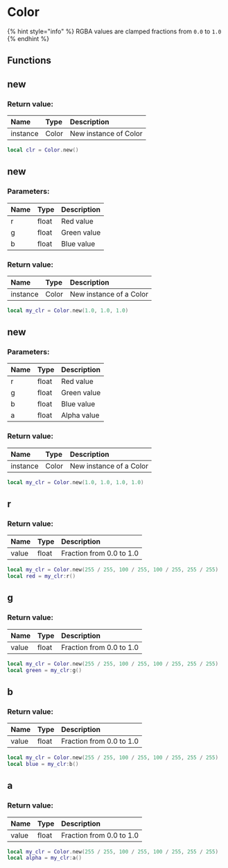 # Color

{% hint style="info" %}
RGBA values are clamped fractions from `0.0` to `1.0`
{% endhint %}

## Functions

## new

### Return value:

| Name | Type | Description |
| :--- | :--- | :--- |
| instance | Color | New instance of Color |

```lua
local clr = Color.new()
```

## new

### Parameters:

| Name | Type | Description |
| :--- | :--- | :--- |
| r | float | Red value |
| g | float | Green value |
| b | float | Blue value |

### Return value:

| Name | Type | Description |
| :--- | :--- | :--- |
| instance | Color | New instance of a Color |

```lua
local my_clr = Color.new(1.0, 1.0, 1.0)
```

## new

### Parameters:

| Name | Type | Description |
| :--- | :--- | :--- |
| r | float | Red value |
| g | float | Green value |
| b | float | Blue value |
| a | float | Alpha value |

### Return value:

| Name | Type | Description |
| :--- | :--- | :--- |
| instance | Color | New instance of a Color |

```lua
local my_clr = Color.new(1.0, 1.0, 1.0, 1.0)
```

## r

### Return value:

| Name | Type | Description |
| :--- | :--- | :--- |
| value | float | Fraction from 0.0 to 1.0 |

```lua
local my_clr = Color.new(255 / 255, 100 / 255, 100 / 255, 255 / 255)
local red = my_clr:r()
```

## g

### Return value:

| Name | Type | Description |
| :--- | :--- | :--- |
| value | float | Fraction from 0.0 to 1.0 |

```lua
local my_clr = Color.new(255 / 255, 100 / 255, 100 / 255, 255 / 255)
local green = my_clr:g()
```

## b

### Return value:

| Name | Type | Description |
| :--- | :--- | :--- |
| value | float | Fraction from 0.0 to 1.0 |

```lua
local my_clr = Color.new(255 / 255, 100 / 255, 100 / 255, 255 / 255)
local blue = my_clr:b()
```

## a

### Return value:

| Name | Type | Description |
| :--- | :--- | :--- |
| value | float | Fraction from 0.0 to 1.0 |

```lua
local my_clr = Color.new(255 / 255, 100 / 255, 100 / 255, 255 / 255)
local alpha = my_clr:a()
```
